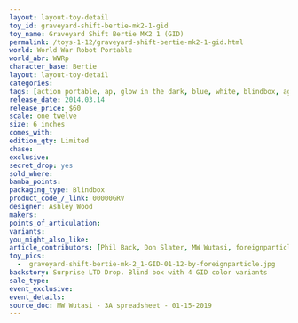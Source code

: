 ```yaml
---
layout: layout-toy-detail 
toy_id: graveyard-shift-bertie-mk2-1-gid
toy_name: Graveyard Shift Bertie MK2 1 (GID)
permalink: /toys-1-12/graveyard-shift-bertie-mk2-1-gid.html
world: World War Robot Portable
world_abr: WWRp
character_base: Bertie
layout: layout-toy-detail
categories: 
tags: [action portable, ap, glow in the dark, blue, white, blindbox, agartha]
release_date: 2014.03.14
release_price: $60 
scale: one twelve
size: 6 inches
comes_with: 
edition_qty: Limited
chase: 
exclusive: 
secret_drop: yes
sold_where: 
bamba_points: 
packaging_type: Blindbox
product_code_/_link: 00000GRV
designer: Ashley Wood
makers: 
points_of_articulation: 
variants: 
you_might_also_like: 
article_contributors: [Phil Back, Don Slater, MW Wutasi, foreignparticle]
toy_pics: 
  -  graveyard-shift-bertie-mk-2_1-GID-01-12-by-foreignparticle.jpg
backstory: Surprise LTD Drop. Blind box with 4 GID color variants
sale_type: 
event_exclusive: 
event_details: 
source_doc: MW Wutasi - 3A spreadsheet - 01-15-2019
---
```

